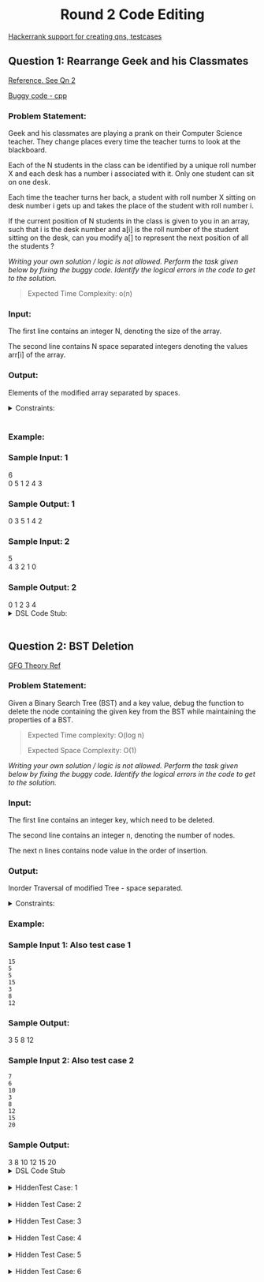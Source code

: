 <h1 align='center'> Round 2 Code Editing</h1>

[Hackerrank support for creating qns, testcases](https://support.hackerrank.com/hc/en-us/articles/223080547-Creating-a-Custom-Checker)

## Question 1: Rearrange Geek and his Classmates

[Reference. See Qn 2](https://practice.geeksforgeeks.org/contest/debugging/problems)

[Buggy code - cpp](https://ide.geeksforgeeks.org/PFWYVCLkbp)

<h3>Problem Statement:</h3>
<p>
Geek and his classmates are playing a prank on their
Computer Science teacher. They change places
every time the teacher turns to look at the
blackboard.

Each of the N students in the class can be identified
by a unique roll number X and each desk has a
number i associated with it. Only one student can sit
on one desk.

Each time the teacher turns her back, a student with
roll number X sitting on desk number i gets up and
takes the place of the student with roll number i.

If the current position of N students in the class is
given to you in an array, such that i is the desk
number and a[i] is the roll number of the student
sitting on the desk, can you modify a[] to represent
the next position of all the students ?

*Writing your own solution / logic is not allowed. Perform
the task given below by fixing the buggy code.
Identify the logical errors in the code to get to the
solution.*

> Expected Time Complexity: o(n)
</p>

<h3>Input:</h3>
<p>
The first line contains an integer N, denoting the size of the array. 

The second line contains N space separated integers denoting the values arr[i] of the array.
</p>

<h3>Output:</h3>
<p>
Elements of the modified array separated by spaces.
</p>

<details>
<summary>Constraints:</summary>

```
1 <= N <= 100
0 <= arr[i] <= N-1
```
</details><br>

<h3>Example:</h3>
<h3>Sample Input: 1</h3>
6 <br>
0 5 1 2 4 3 <br>

<h3>Sample Output: 1</h3>
0 3 5 1 4 2 <br>

<h3>Sample Input: 2</h3>
5 <br>
4 3 2 1 0 <br>

<h3>Sample Output: 2</h3>
0 1 2 3 4 <br>

<details>
<summary>DSL Code Stub:</summary>

```
function(integer_array, rearrange, integer_array arr, integer n)

integer(n)

array(integer, arr, n, single)

invoke(integer_array, result, rearrange, arr, n)

print(integer_array,result)
```
</details><br>


## Question 2: BST Deletion

[GFG Theory Ref](https://www.geeksforgeeks.org/multiply-two-polynomials-2/)

<h3>Problem Statement:</h3>
<p>
Given a Binary Search Tree (BST) and a key value,  debug the function to delete the node containing the given key from the BST while maintaining the properties of a BST.

> Expected Time complexity: O(log n)
>
> Expected Space Complexity: O(1)


*Writing your own solution / logic is not allowed. Perform
the task given below by fixing the buggy code.
Identify the logical errors in the code to get to the
solution.*
</p>

<h3>Input:</h3>
<p>
The first line contains an integer key, which need to be deleted.

The second line contains an integer n, denoting the number of nodes. 

The next n lines contains node value in the order of insertion.

</p>

<h3>Output:</h3>
<p>
Inorder Traversal of modified Tree - space separated.
</p>

<details>
<summary>Constraints:</summary>
none
</details>

<h3>Example:</h3>
<h3>Sample Input 1: Also test case 1</h3>

```
15
5
5
15
3
8
12
```
<h3>Sample Output:</h3>
3 5 8 12
<br>
<h3>Sample Input 2: Also test case 2</h3>

```
7
6
10
3
8
12
15
20
```
<h3>Sample Output:</h3>
3 8 10 12 15 20
<br>


<details>
<summary> DSL Code Stub</summary>

```
function(integer_binary_search_tree, delete_node, integer_binary_search_tree t, integer key)

integer(key)

integer_binary_search_tree(t)

invoke(integer_binary_search_tree, result_tree, delete_node, t, key)

print(integer_binary_search_tree, result_tree)
```
</details><br>

<details>
<summary> HiddenTest Case: 1 </summary>

```
10
4
15
3
8
12

3 8 12 15
```
</details><br>
<details>
<summary> Hidden Test Case: 2 </summary>

```
45
15
10
15
21
35
37
40
50
55
60
65
70
75
80
90
53

10 15 21 35 37 40 50 53 55 60 65 70 75 80 90
```
</details><br>
<details>
<summary> Hidden Test Case: 3 </summary>

```
56
0

none
```
</details><br>
<details>
<summary> Hidden Test Case: 4 </summary>

```
10
15
10
14
5
15
3
8
12
18
1
7
9
11
13
17
20

1 3 5 7 8 9 11 12 13 14 15 17 18 20
```
</details><br>
<details>
<summary> Hidden Test Case: 5 </summary>

```
70
12
50
25
10
5
15
30
75
60
70
90
80
85

5 10 15 25 30 50 60 75 80 85 90
```
</details><br>
<details>
<summary> Hidden Test Case: 6 </summary>

```
3
11
8
3
1
5
7
12
10
9
11
15
18

1 5 7 8 9 10 11 12 15 18
```
</details>